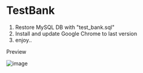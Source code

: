 # TestBank

1. Restore MySQL DB with "test_bank.sql"
2. Install and update Google Chrome to last version
3. enjoy..

Preview

![image](https://user-images.githubusercontent.com/41661156/120660324-68b6d480-c4b1-11eb-9c61-9a89c03ec634.png)
